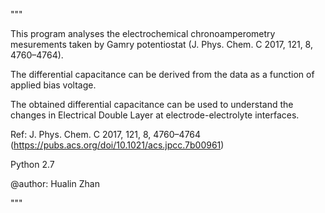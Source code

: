 """

This program analyses the electrochemical chronoamperometry mesurements taken by Gamry potentiostat (J. Phys. Chem. C 2017, 121, 8, 4760–4764).

The differential capacitance can be derived from the data as a function of applied bias voltage.

The obtained differential capacitance can be used to understand the changes in Electrical Double Layer at electrode-electrolyte interfaces.

Ref: J. Phys. Chem. C 2017, 121, 8, 4760–4764 (https://pubs.acs.org/doi/10.1021/acs.jpcc.7b00961)

Python 2.7

@author: Hualin Zhan

"""
